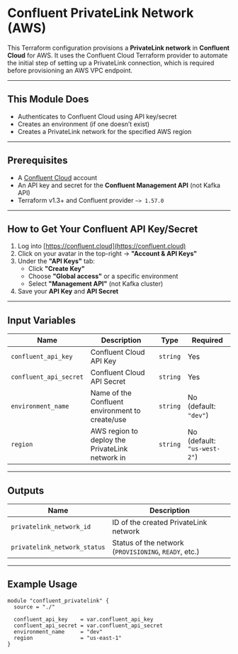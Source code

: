 # Confluent PrivateLink Network (AWS)

This Terraform configuration provisions a **PrivateLink network** in **Confluent Cloud** for AWS. It uses the Confluent Cloud Terraform provider to automate the initial step of setting up a PrivateLink connection, which is required before provisioning an AWS VPC endpoint.

---

## This Module Does

- Authenticates to Confluent Cloud using API key/secret
- Creates an environment (if one doesn’t exist)
- Creates a PrivateLink network for the specified AWS region

---

## Prerequisites

- A [Confluent Cloud](https://confluent.cloud/) account
- An API key and secret for the **Confluent Management API** (not Kafka API)
- Terraform v1.3+ and Confluent provider `~> 1.57.0`

---

## How to Get Your Confluent API Key/Secret

1. Log into [https://confluent.cloud](https://confluent.cloud)
2. Click on your avatar in the top-right → **"Account & API Keys"**
3. Under the **"API Keys"** tab:
   - Click **"Create Key"**
   - Choose **"Global access"** or a specific environment
   - Select **"Management API"** (not Kafka cluster)
4. Save your **API Key** and **API Secret**

---

## Input Variables

| Name                  | Description                                           | Type     | Required |
|-----------------------|-------------------------------------------------------|----------|----------|
| `confluent_api_key`   | Confluent Cloud API Key                               | `string` | Yes   |
| `confluent_api_secret`| Confluent Cloud API Secret                            | `string` | Yes   |
| `environment_name`    | Name of the Confluent environment to create/use       | `string` | No (default: `"dev"`) |
| `region`              | AWS region to deploy the PrivateLink network in       | `string` | No (default: `"us-west-2"`) |

---

## Outputs

| Name                       | Description                             |
|----------------------------|-----------------------------------------|
| `privatelink_network_id`   | ID of the created PrivateLink network   |
| `privatelink_network_status` | Status of the network (`PROVISIONING`, `READY`, etc.) |

---

## Example Usage

```hcl
module "confluent_privatelink" {
  source = "./"

  confluent_api_key    = var.confluent_api_key
  confluent_api_secret = var.confluent_api_secret
  environment_name     = "dev"
  region               = "us-east-1"
}
